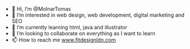 - 👋 Hi, I’m @MolnarTomas
- 👀 I’m interested in web design, web development, digital marketing and SEO
- 🌱 I’m currently learning html, java and illustrator
- 💞️ I’m looking to collaborate on everything as I want to learn
- 📫 How to reach me www.fitdesignldn.com

<!---
MolnarTomas/MolnarTomas is a ✨ special ✨ repository because its `README.md` (this file) appears on your GitHub profile.
You can click the Preview link to take a look at your changes.
--->

